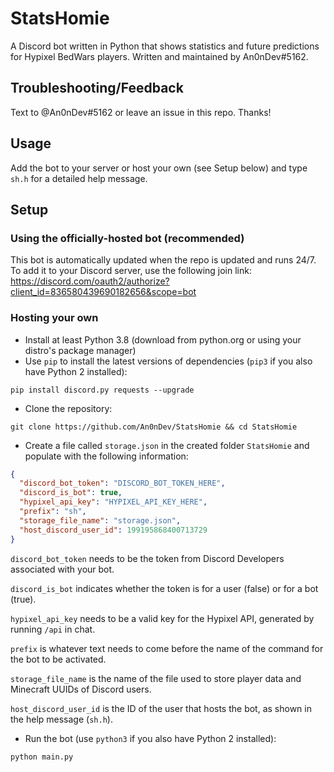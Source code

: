 # StatsHomie
A Discord bot written in Python that shows statistics and future predictions for Hypixel BedWars players.
Written and maintained by An0nDev#5162.
## Troubleshooting/Feedback
Text to @An0nDev#5162 or leave an issue in this repo. Thanks!
## Usage
Add the bot to your server or host your own (see Setup below) and type `sh.h` for a detailed help message.
## Setup
### Using the officially-hosted bot (recommended)
This bot is automatically updated when the repo is updated and runs 24/7.
To add it to your Discord server, use the following join link:
https://discord.com/oauth2/authorize?client_id=836580439690182656&scope=bot
### Hosting your own
- Install at least Python 3.8 (download from python.org or using your distro's package manager)
- Use `pip` to install the latest versions of dependencies (`pip3` if you also have Python 2 installed):
```
pip install discord.py requests --upgrade
```
- Clone the repository:
```
git clone https://github.com/An0nDev/StatsHomie && cd StatsHomie
```
- Create a file called `storage.json` in the created folder `StatsHomie` and populate with the following information:
```json
{
  "discord_bot_token": "DISCORD_BOT_TOKEN_HERE",
  "discord_is_bot": true,
  "hypixel_api_key": "HYPIXEL_API_KEY_HERE",
  "prefix": "sh",
  "storage_file_name": "storage.json",
  "host_discord_user_id": 199195868400713729
}
```
`discord_bot_token` needs to be the token from Discord Developers associated with your bot.

`discord_is_bot` indicates whether the token is for a user (false) or for a bot (true).

`hypixel_api_key` needs to be a valid key for the Hypixel API, generated by running `/api` in chat.

`prefix` is whatever text needs to come before the name of the command for the bot to be activated.

`storage_file_name` is the name of the file used to store player data and Minecraft UUIDs of Discord users.

`host_discord_user_id` is the ID of the user that hosts the bot, as shown in the help message (`sh.h`).
- Run the bot (use `python3` if you also have Python 2 installed):
```shell
python main.py 
```